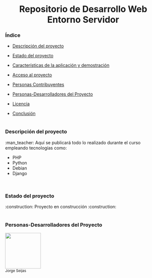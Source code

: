 <h1 align = "center">Repositorio de Desarrollo Web Entorno Servidor</h1>

<h3>Índice</h3>

* [Descripción del proyecto](#descripción-del-proyecto)
  
* [Estado del proyecto](#Estado-del-proyecto)
  
* [Características de la aplicación y demostración](#Características-de-la-aplicación-y-demostración)
  
* [Acceso al proyecto](#acceso-proyecto)
  
* [Personas Contribuyentes](#personas-contribuyentes)
  
* [Personas-Desarrolladores del Proyecto](#personas-desarrolladores)
  
* [Licencia](#licencia)
  
* [Conclusión](#conclusión)
<br/><br/>

<h3>Descripción del proyecto</h3>
:man_teacher: Aquí se publicará todo lo realizado durante el curso empleando tecnologías como:
<ul>
  <li>PHP</li>
  <li>Python</li>
  <li>Debian</li>
  <li>Django</li>
</ul>
<br/>

<h3>Estado del proyecto</h3>
:construction: Proyecto en construcción :construction:
<br/><br/>

<h3>Personas-Desarrolladores del Proyecto</h3>
<img src="https://github.com/JorgeSeijas/DWES/assets/145001194/dc38a394-ac16-4f21-ac57-a333972cfa5f" width=115><br><sub>Jorge Seijas</sub>
<br/>
